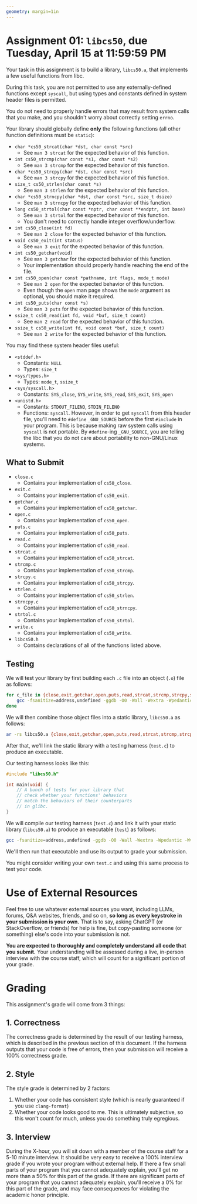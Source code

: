 ```yaml
---
geometry: margin=1in
---
```


# Assignment 01: `libcs50`, due Tuesday, April 15 at 11:59:59 PM

Your task in this assignment is to build a library, `libcs50.a`, that implements a few useful functions from libc.

During this task, you are not permitted to use any externally-defined functions except `syscall`, but using types and constants defined in system header files is permitted.

You do not need to properly handle errors that may result from system calls that you make, and you shouldn't worry about correctly setting `errno`.

Your library should globally define **only** the following functions (all other function definitions must be `static`):

- `char *cs50_strcat(char *dst, char const *src)`
    - See `man 3 strcat` for the expected behavior of this function.
- `int cs50_strcmp(char const *s1, char const *s2)`
    - See `man 3 strcmp` for the expected behavior of this function.
- `char *cs50_strcpy(char *dst, char const *src)`
    - See `man 3 strcpy` for the expected behavior of this function.
- `size_t cs50_strlen(char const *s)`
    - See `man 3 strlen` for the expected behavior of this function.
- `char *cs50_strncpy(char *dst, char const *src, size_t dsize)`
    - See `man 3 strncpy` for the expected behavior of this function.
- `long cs50_strtol(char const *nptr, char const **endptr, int base)`
    - See `man 3 strtol` for the expected behavior of this function.
    - You don't need to correctly handle integer overflow/underflow.
- `int cs50_close(int fd)`
    - See `man 2 close` for the expected behavior of this function.
- `void cs50_exit(int status)`
    - See `man 3 exit` for the expected behavior of this function.
- `int cs50_getchar(void)`
    - See `man 3 getchar` for the expected behavior of this function.
    - Your implementation should properly handle reaching the end of the file.
- `int cs50_open(char const *pathname, int flags, mode_t mode)`
    - See `man 2 open` for the expected behavior of this function.
    - Even though the `open` man page shows the `mode` argument as optional, you should make it required.
- `int cs50_puts(char const *s)`
    - See `man 3 puts` for the expected behavior of this function.
- `ssize_t cs50_read(int fd, void *buf, size_t count)`
    - See `man 2 read` for the expected behavior of this function.
- `ssize_t cs50_write(int fd, void const *buf, size_t count)`
    - See `man 2 write` for the expected behavior of this function.

You may find these system header files useful:

- `<stddef.h>`
    - Constants: `NULL`
    - Types: `size_t`
- `<sys/types.h>`
    - Types: `mode_t`, `ssize_t`
- `<sys/syscall.h>`
    - Constants: `SYS_close`, `SYS_write`, `SYS_read`, `SYS_exit`, `SYS_open`
- `<unistd.h>`
    - Constants: `STDOUT_FILENO`, `STDIN_FILENO`
    - Functions: `syscall`. However, in order to get `syscall` from this header file, you'll need to `#define` `_GNU_SOURCE` before the first `#include` in your program. This is because making raw system calls using `syscall` is not portable. By `#define`-ing `_GNU_SOURCE`, you are telling the libc that you do not care about portability to non-GNU/Linux systems.

## What to Submit

- `close.c`
    - Contains your implementation of `cs50_close`.
- `exit.c`
    - Contains your implementation of `cs50_exit`.
- `getchar.c`
    - Contains your implementation of `cs50_getchar`.
- `open.c`
    - Contains your implementation of `cs50_open`.
- `puts.c`
    - Contains your implementation of `cs50_puts`.
- `read.c`
    - Contains your implementation of `cs50_read`.
- `strcat.c`
    - Contains your implementation of `cs50_strcat`.
- `strcmp.c`
    - Contains your implementation of `cs50_strcmp`.
- `strcpy.c`
    - Contains your implementation of `cs50_strcpy`.
- `strlen.c`
    - Contains your implementation of `cs50_strlen`.
- `strncpy.c`
    - Contains your implementation of `cs50_strncpy`.
- `strtol.c`
    - Contains your implementation of `cs50_strtol`.
- `write.c`
    - Contains your implementation of `cs50_write`.
- `libcs50.h`
    - Contains declarations of all of the functions listed above.

## Testing

We will test your library by first building each `.c` file into an object (`.o`) file as follows:
```sh
for c_file in {close,exit,getchar,open,puts,read,strcat,strcmp,strcpy,strlen,strncpy,strtol,write}.c; do
    gcc -fsanitize=address,undefined -ggdb -O0 -Wall -Wextra -Wpedantic -Wvla -c "$c_file"
done
```

We will then combine those object files into a static library, `libcs50.a` as follows:
```sh
ar -rs libcs50.a {close,exit,getchar,open,puts,read,strcat,strcmp,strcpy,strlen,strncpy,strtol,write}.o
```

After that, we'll link the static library with a testing harness (`test.c`) to produce an executable.

Our testing harness looks like this:
```C
#include "libcs50.h"

int main(void) {
    // A bunch of tests for your library that
    // check whether your functions' behaviors
    // match the behaviors of their counterparts
    // in glibc.
}
```

We will compile our testing harness (`test.c`) and link it with your static library (`libcs50.a`) to produce an executable (`test`) as follows:
```sh
gcc -fsanitize=address,undefined -ggdb -O0 -Wall -Wextra -Wpedantic -Wvla test.c libcs50.a -o test
```

We'll then run that executable and use its output to grade your submission.

You might consider writing your own `test.c` and using this same process to test your code.

# Use of External Resources

Feel free to use whatever external sources you want, including LLMs, forums, Q&A websites, friends, and so on, **so long as every keystroke in your submission is your own.**
That is to say, asking ChatGPT (or StackOverflow, or friends) for help is fine, but copy-pasting someone (or something) else's code into your submission is not.

**You are expected to thoroughly and completely understand all code that you submit.**
Your understanding will be assessed during a live, in-person interview with the course staff, which will count for a significant portion of your grade.

# Grading

This assignment's grade will come from 3 things:

## 1. Correctness

The correctness grade is determined by the result of our testing harness, which is described in the previous section of this document.
If the harness outputs that your code is free of errors, then your submission will receive a 100% correctness grade.

## 2. Style

The style grade is determined by 2 factors:
1. Whether your code has consistent style (which is nearly guaranteed if you use `clang-format`)
2. Whether your code looks good to me. This is ultimately subjective, so this won't count for much, unless you do something truly egregious.

## 3. Interview

During the X-hour, you will sit down with a member of the course staff for a 5-10 minute interview.
It should be very easy to receive a 100% interview grade if you wrote your program without external help.
If there a few small parts of your program that you cannot adequately explain, you'll get no more than a 50% for this part of the grade.
If there are significant parts of your program that you cannot adequately explain, you'll receive a 0% for this part of the grade, and may face consequences for violating the academic honor principle.

